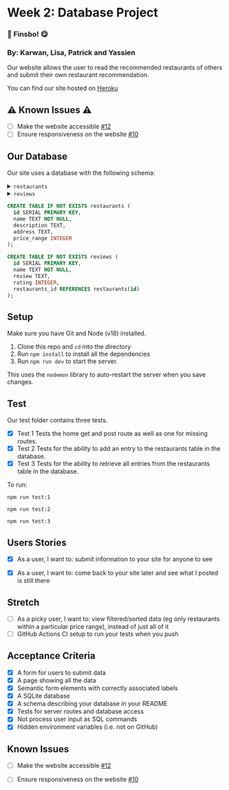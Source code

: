 # Week 2: Database Project 

### 🍕 Finsbo! 😋

### By: Karwan, Lisa, Patrick and Yassien

Our website allows the user to read the recommended restaurants of others and submit their own restaurant recommendation.

You can find our site hosted on [Heroku](https://fac25-restaurants.herokuapp.com/)

## ⚠️ Known Issues ⚠️

- [ ]  Make the website accessible [#12](https://github.com/fac25/lisa-karwan-patrick-yassien-database/issues/12)
- [ ]  Ensure responsiveness on the website [#10](https://github.com/fac25/lisa-karwan-patrick-yassien-database/issues/10)

## Our Database

Our site uses a database with the following schema:
<details>
<summary><code>restaurants</code></summary>


| column            | type    | constraints                        |
| ----------------- | ------- | ---------------------------------- |
| id                | integer | primary key autoincrement          |
| name              | text    | not null                           |
| description       | integer |  |
| address           | text    |                                    |
| price_range       | integer |                                    |


</details>

<details>
<summary><code>reviews</code></summary>

| column      | type    | constraints               |
| ----------- | ------- | ------------------------- |
| id          | integer | primary key autoincrement |
| name        | text    |   not null                       |
| review | text    |                           |
  | rating | integer    |                           |
  | restaurants_id |     |   references restaurants(id)                         |

  </details>

```sql
CREATE TABLE IF NOT EXISTS restaurants (
  id SERIAL PRIMARY KEY,
  name TEXT NOT NULL,
  description TEXT,
  address TEXT,
  price_range INTEGER
);

CREATE TABLE IF NOT EXISTS reviews (
  id SERIAL PRIMARY KEY,
  name TEXT NOT NULL,
  review TEXT,
  rating INTEGER,
  restaurants_id REFERENCES restaurants(id)
);
```

## Setup

Make sure you have Git and Node (v18) installed.

1. Clone this repo and `cd` into the directory
2. Run `npm install` to install all the dependencies
3. Run `npm run dev` to start the server.  


This uses the `nodemon` library to auto-restart the server when you save changes.

## Test

Our test folder contains three tests.

- [x] Test 1 Tests the home get and post route as well as one for missing routes.
- [x] Test 2 Tests for the ability to add an entry to the restaurants table in the database.
- [x] Test 3 Tests for the ability to retrieve all entries from the restaurants table in the database.

To run:

`npm run test:1`

`npm run test:2`

`npm run test:3`

## Users Stories

- [x] As a user, I want to: submit information to your site for anyone to see

- [x] As a user, I want to: come back to your site later and see what I posted is still there

## Stretch

- [ ] As a picky user, I want to:  view filtered/sorted data (eg only restaurants within a particular price range), instead of just all of it
- [ ] GitHub Actions CI setup to run your tests when you push

## Acceptance Criteria

- [x] A form for users to submit data
- [x] A page showing all the data
- [x] Semantic form elements with correctly associated labels
- [x] A SQLite database
- [x] A schema describing your database in your README
- [x] Tests for server routes and database access
- [x] Not process user input as SQL commands
- [x] Hidden environment variables (i.e. not on GitHub)

## Known Issues

- [ ]  Make the website accessible [#12](https://github.com/fac25/lisa-karwan-patrick-yassien-database/issues/12)
- [ ]  Ensure responsiveness on the website [#10](https://github.com/fac25/lisa-karwan-patrick-yassien-database/issues/10)

